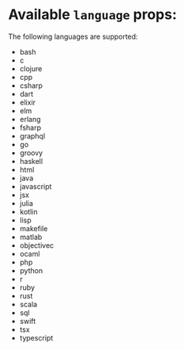 # Available `language` props:
The following languages are supported:
- bash
- c
- clojure
- cpp
- csharp
- dart
- elixir
- elm
- erlang
- fsharp
- graphql
- go
- groovy
- haskell
- html
- java
- javascript
- jsx
- julia
- kotlin
- lisp
- makefile
- matlab
- objectivec
- ocaml
- php
- python
- r
- ruby
- rust
- scala
- sql
- swift
- tsx
- typescript
